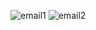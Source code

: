 ![email1](https://github.com/mondalsudipta/LeetCode-Practice-Solutions/assets/69045975/1e0b7719-c51c-4c7a-a4f3-98296d212e3d)
![email2](https://github.com/mondalsudipta/LeetCode-Practice-Solutions/assets/69045975/6875f6e0-7028-4e93-91e4-412643ae20db)
